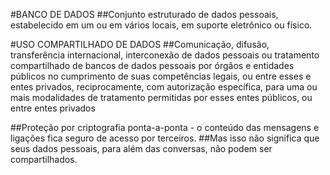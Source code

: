 #BANCO DE DADOS
##Conjunto estruturado de dados pessoais, estabelecido em um ou em vários locais, em suporte eletrônico ou físico.

#USO COMPARTILHADO DE DADOS
##Comunicação, difusão, transferência internacional, interconexão de dados pessoais ou tratamento compartilhado de bancos de dados pessoais por órgãos e entidades públicos no cumprimento de suas competências legais, ou entre esses e entes privados, reciprocamente, com autorização específica, para uma ou mais modalidades de tratamento permitidas por esses entes públicos, ou entre entes privados

##Proteção por criptografia ponta-a-ponta - o conteúdo das mensagens e ligações fica seguro de acesso por terceiros.
##Mas isso não significa que seus dados pessoais, para além das conversas, não podem ser compartilhados.